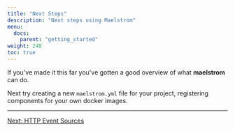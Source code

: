 ```yaml
---
title: "Next Steps"
description: "Next steps using Maelstrom"
menu:
  docs:
    parent: "getting_started"
weight: 240
toc: true
---
```


If you've made it this far you've gotten a good overview of what **maelstrom** can do.

Next try creating a new `maelstrom.yml` file for your project, registering components for your own
docker images.

---

[Next: HTTP Event Sources](/docs/event_sources/http.html)
